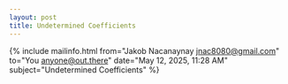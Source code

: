 ```yaml
---
layout: post
title: Undetermined Coefficients
---
```


{% include mailinfo.html from="Jakob Nacanaynay <jnac8080@gmail.com>" to="You <anyone@out.there>" date="May 12, 2025, 11:28 AM" subject="Undetermined Coefficients" %}
